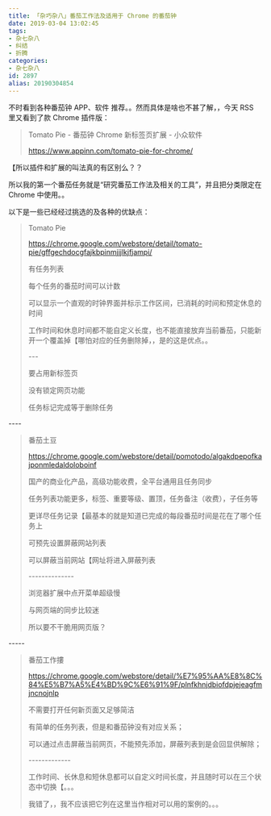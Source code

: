 ```yaml
---
title: 「杂巧杂八」番茄工作法及适用于 Chrome 的番茄钟
date: 2019-03-04 13:02:45
tags:
- 杂七杂八
- 纠结
- 折腾
categories:
- 杂七杂八
id: 2897
alias: 20190304854
---
```


不时看到各种番茄钟 APP、软件 推荐。。然而具体是啥也不甚了解，，今天 RSS 里又看到了款 Chrome 插件版：

<!--more-->

> Tomato Pie - 番茄钟 Chrome 新标签页扩展 - 小众软件
>
> https://www.appinn.com/tomato-pie-for-chrome/

【所以插件和扩展的叫法真的有区别么？？

所以我的第一个番茄任务就是“研究番茄工作法及相关的工具”，并且把分类限定在 Chrome 中使用。。

以下是一些已经经过挑选的及各种的优缺点：

> Tomato Pie
>
> https://chrome.google.com/webstore/detail/tomato-pie/gffgechdocgfajkbpinmjjjlkjfjampi/
>
> 有任务列表
>
> 每个任务的番茄时间可以计数
>
> 可以显示一个直观的时钟界面并标示工作区间，已消耗的时间和预定休息的时间
>
> 工作时间和休息时间都不能自定义长度，也不能直接放弃当前番茄，只能新开一个覆盖掉【哪怕对应的任务删除掉，，是的这是优点。。
>
> \---
>
> 要占用新标签页
>
> 没有锁定网页功能
>
> 任务标记完成等于删除任务

\----

> 番茄土豆
>
> https://chrome.google.com/webstore/detail/pomotodo/algakdpepofkajponmledaldoloboinf
>
> 国产的商业化产品，高级功能收费，全平台通用且任务同步
>
> 任务列表功能更多，标签、重要等级、置顶，任务备注（收费），子任务等
>
> 更详尽任务记录【最基本的就是知道已完成的每段番茄时间是花在了哪个任务上
>
> 可预先设置屏蔽网站列表
>
> 可以屏蔽当前网站【网址将进入屏蔽列表
>
> \--------------
>
> 浏览器扩展中点开菜单超级慢
>
> 与网页端的同步比较迷
>
> 所以要不干脆用网页版？

\-----

> 番茄工作摟
>
> https://chrome.google.com/webstore/detail/%E7%95%AA%E8%8C%84%E5%B7%A5%E4%BD%9C%E6%91%9F/plnfkhnjdbiofdpjejeagfmjncnojnlp
>
> 不需要打开任何新页面又足够简洁
>
> 有简单的任务列表，但是和番茄钟没有对应关系；
>
> 可以通过点击屏蔽当前网页，不能预先添加，屏蔽列表到是会回显供解除；
>
> \-------------
>
> 工作时间、长休息和短休息都可以自定义时间长度，并且随时可以在三个状态中切换【。。。
>
> 我错了，，我不应该把它列在这里当作相对可以用的案例的。。。
